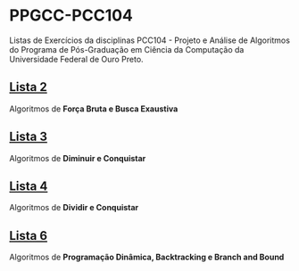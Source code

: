 # PPGCC-PCC104

Listas de Exercícios da disciplinas PCC104 - Projeto e Análise de Algoritmos do Programa de Pós-Graduação em Ciência da Computação da Universidade Federal de Ouro Preto.

## [Lista 2](https://github.com/marcuslamounier/PPGCC-PCC104/tree/main/lista2)

Algoritmos de **Força Bruta e Busca Exaustiva**

## [Lista 3](https://github.com/marcuslamounier/PPGCC-PCC104/tree/main/lista3)

Algoritmos de **Diminuir e Conquistar**

## [Lista 4](https://github.com/marcuslamounier/PPGCC-PCC104/tree/main/lista4)

Algoritmos de **Dividir e Conquistar**

## [Lista 6](https://github.com/marcuslamounier/PPGCC-PCC104/tree/main/lista6)

Algoritmos de **Programação Dinâmica, Backtracking e Branch and Bound**